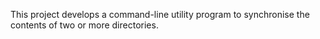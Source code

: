 This project develops a command-line utility program to synchronise the contents of two or more directories.
